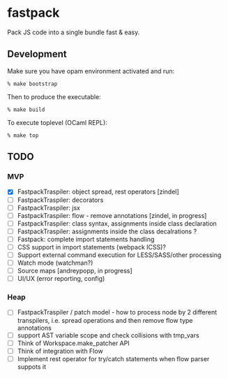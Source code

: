 # fastpack

Pack JS code into a single bundle fast & easy.

## Development

Make sure you have opam environment activated and run:

    % make bootstrap

Then to produce the executable:

    % make build

To execute toplevel (OCaml REPL):

    % make top

## TODO

### MVP

- [x] FastpackTraspiler: object spread, rest operators [zindel]
- [ ] FastpackTraspiler: decorators
- [ ] FastpackTraspiler: jsx
- [ ] FastpackTraspiler: flow - remove annotations [zindel, in progress]
- [ ] FastpackTraspiler: class syntax, assignments inside class declaration
- [ ] FastpackTraspiler: assignments inside the class decalrations ?
- [ ] Fastpack: complete import statements handling
- [ ] CSS support in import statements (webpack ICSS)?
- [ ] Support external command execution for LESS/SASS/other processing
- [ ] Watch mode (watchman?)
- [ ] Source maps [andreypopp, in progress]
- [ ] UI/UX (error reporting, config)

### Heap

- [ ] FastpackTraspiler / patch model - how to process node by 2 different
      transpilers, i.e. spread operations and then remove flow type annotations
- [ ] support AST variable scope and check collisions with tmp_vars
- [ ] Think of Workspace.make_patcher API
- [ ] Think of integration with Flow
- [ ] Implement rest operator for try/catch statements when flow parser suppots it
